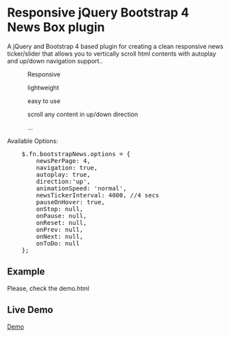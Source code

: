 Responsive jQuery Bootstrap 4 News Box plugin
================

<p>A jQuery and Bootstrap 4 based plugin for creating a clean responsive news ticker/slider that allows you to vertically scroll html contents with autoplay and up/down navigation support..</p>

<ul>
	<ol>Responsive</ol>
	<ol>lightweight</ol>
	<ol>easy to use</ol>
	<ol>scroll any content in up/down direction</ol>
	<ol>...</ol>
</ul>

<p>Available Options:</p>
<pre>
	$.fn.bootstrapNews.options = {
        newsPerPage: 4, 
        navigation: true,
        autoplay: true,
        direction:'up',
        animationSpeed: 'normal',
        newsTickerInterval: 4000, //4 secs
        pauseOnHover: true,
        onStop: null,
        onPause: null,
        onReset: null,
        onPrev: null,
        onNext: null,
        onToDo: null
    };
</pre> 

<h2>Example</h2>
<p>Please, check the demo.html</p>

<h2>Live Demo</h2>
<a href="https://www.jqueryscript.net/demo/Responsive-jQuery-News-Ticker-Plugin-with-Bootstrap-3-Bootstrap-News-Box">Demo</a>
